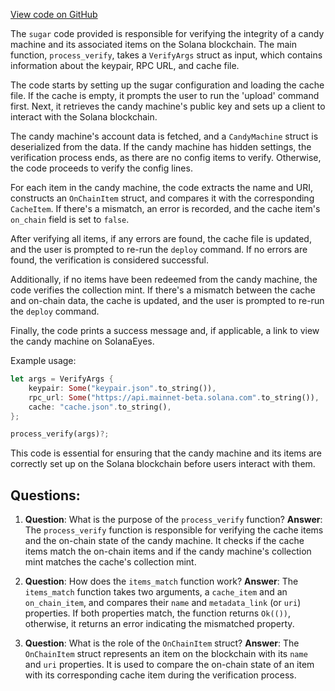 [View code on GitHub](https://github.com/metaplex-foundation/sugar/src/verify/process.rs)

The `sugar` code provided is responsible for verifying the integrity of a candy machine and its associated items on the Solana blockchain. The main function, `process_verify`, takes a `VerifyArgs` struct as input, which contains information about the keypair, RPC URL, and cache file.

The code starts by setting up the sugar configuration and loading the cache file. If the cache is empty, it prompts the user to run the 'upload' command first. Next, it retrieves the candy machine's public key and sets up a client to interact with the Solana blockchain.

The candy machine's account data is fetched, and a `CandyMachine` struct is deserialized from the data. If the candy machine has hidden settings, the verification process ends, as there are no config items to verify. Otherwise, the code proceeds to verify the config lines.

For each item in the candy machine, the code extracts the name and URI, constructs an `OnChainItem` struct, and compares it with the corresponding `CacheItem`. If there's a mismatch, an error is recorded, and the cache item's `on_chain` field is set to `false`.

After verifying all items, if any errors are found, the cache file is updated, and the user is prompted to re-run the `deploy` command. If no errors are found, the verification is considered successful.

Additionally, if no items have been redeemed from the candy machine, the code verifies the collection mint. If there's a mismatch between the cache and on-chain data, the cache is updated, and the user is prompted to re-run the `deploy` command.

Finally, the code prints a success message and, if applicable, a link to view the candy machine on SolanaEyes.

Example usage:

```rust
let args = VerifyArgs {
    keypair: Some("keypair.json".to_string()),
    rpc_url: Some("https://api.mainnet-beta.solana.com".to_string()),
    cache: "cache.json".to_string(),
};

process_verify(args)?;
```

This code is essential for ensuring that the candy machine and its items are correctly set up on the Solana blockchain before users interact with them.
## Questions: 
 1. **Question**: What is the purpose of the `process_verify` function?
   **Answer**: The `process_verify` function is responsible for verifying the cache items and the on-chain state of the candy machine. It checks if the cache items match the on-chain items and if the candy machine's collection mint matches the cache's collection mint.

2. **Question**: How does the `items_match` function work?
   **Answer**: The `items_match` function takes two arguments, a `cache_item` and an `on_chain_item`, and compares their `name` and `metadata_link` (or `uri`) properties. If both properties match, the function returns `Ok(())`, otherwise, it returns an error indicating the mismatched property.

3. **Question**: What is the role of the `OnChainItem` struct?
   **Answer**: The `OnChainItem` struct represents an item on the blockchain with its `name` and `uri` properties. It is used to compare the on-chain state of an item with its corresponding cache item during the verification process.